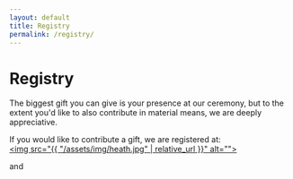 ```yaml
---
layout: default
title: Registry
permalink: /registry/
---
```

# Registry
The biggest gift you can give is your presence at our ceremony, but to the extent you'd like to also contribute in material means, we are deeply appreciative.

If you would like to contribute a gift, we are registered at:
  <br>
  <a class="registry-logo" href="https://www.heathceramics.com/apps/giftregistry/registry/85317?shared_url=true">
    <img src="{{ "/assets/img/heath.jpg" | relative_url }}" alt="">
  </a>
  <br>
  <p> and </p>
  <br>
  <a class="registry-logo" href="https://www.zola.com/registry/dougandkatie2020">
    <img src="{{ "/assets/img/zola.jpg" | relative_url }}" alt="">
  </a>
